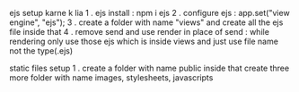 ejs setup karne k lia
1 . ejs install : npm i ejs
2 . configure ejs : app.set("view engine", "ejs");
3 . create a folder with name "views" and create all the ejs file inside that
4 . remove send and use render in place of send : while rendering only use those ejs which is inside views and just use file name not the type(.ejs)

static files setup
1 . create a folder with name public inside that create three more folder with name images, stylesheets, javascripts